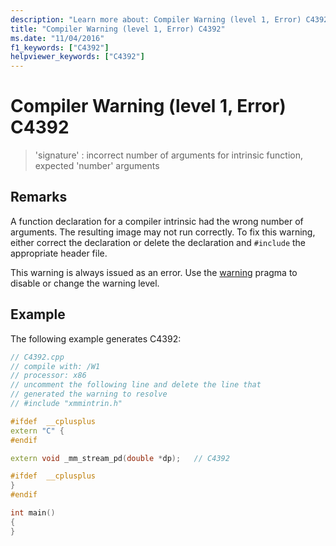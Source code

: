 ```yaml
---
description: "Learn more about: Compiler Warning (level 1, Error) C4392"
title: "Compiler Warning (level 1, Error) C4392"
ms.date: "11/04/2016"
f1_keywords: ["C4392"]
helpviewer_keywords: ["C4392"]
---
```

# Compiler Warning (level 1, Error) C4392

> 'signature' : incorrect number of arguments for intrinsic function, expected 'number' arguments

## Remarks

A function declaration for a compiler intrinsic had the wrong number of arguments. The resulting image may not run correctly. To fix this warning, either correct the declaration or delete the declaration and `#include` the appropriate header file.

This warning is always issued as an error. Use the [warning](../../preprocessor/warning.md) pragma to disable or change the warning level.

## Example

The following example generates C4392:

```cpp
// C4392.cpp
// compile with: /W1
// processor: x86
// uncomment the following line and delete the line that
// generated the warning to resolve
// #include "xmmintrin.h"

#ifdef  __cplusplus
extern "C" {
#endif

extern void _mm_stream_pd(double *dp);   // C4392

#ifdef  __cplusplus
}
#endif

int main()
{
}
```
